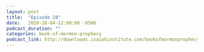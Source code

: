 ```yaml
---
layout: post
title:  "Episode 28"
date:   2020-10-04-12:00:00 -0500
podcast_duration: ""
categories: book-of-mormon-prophecy
podcast_link: http://downloads.isaiahinstitute.com/bookofmormonprophecypodcast/Episode_28_v1.mp3
---
```

